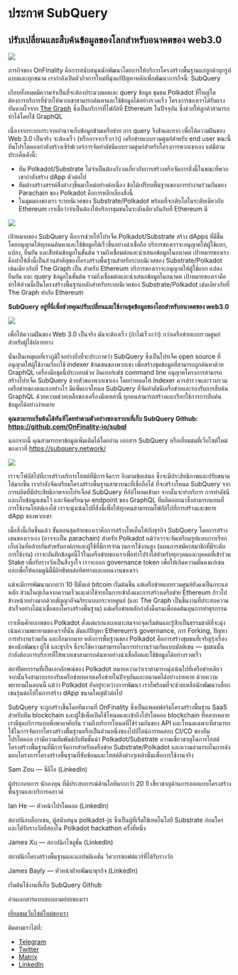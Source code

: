 # ประกาศ SubQuery

## ปรับเปลี่ยนและสืบค้นข้อมูลของโลกสำหรับอนาคตของ web3.0

![](https://miro.medium.com/max/1400/1*J5u22qNxndcuCrFJ1mfGqg.png)

ภารกิจของ OnFinality คือการสนับสนุนนักพัฒนาโดยการให้บริการโครงสร้างพื้นฐานแก่ลูกค้าทุกรูปแบบและทุกขนาด เรากำลังเปิดตัวกิจการใหม่ที่มุ่งแก้ปัญหาหลักเพื่อพัฒนาภารกิจนี้: SubQuery

เกือบทั้งหมดมีความจำเป็นที่จะต้องประมวลผลและ query ข้อมูล ชุมชน Polkadot ที่ใหญ่โตต้องการบริการที่ช่วยให้พวกเขาสามารถค้นหาและใช้ข้อมูลได้อย่างรวดเร็ว โครงการของเราได้รับแรงบันดาลใจจาก [The Graph](https://thegraph.com/) ซึ่งเป็นบริการที่โฟกัสที่ Ethereum ในปัจจุบัน ซึ่งช่วยให้ลูกค้าสามารถทำได้โดยใช้ GraphQL

เนื่องจากระบบกระจายอำนาจเก็บข้อมูลข้ามเครือข่าย การ query จึงช้าและยาก เพื่อให้ความฝันของ Web 3.0 เป็นจริง จะต้องเร็ว (หรืออาจจะเร็วกว่า) เครือข่ายแบบรวมศูนย์สำหรับ end user ขณะนี้ทีมโปรโตคอลกำลังสร้างเซิร์ฟเวอร์การจัดทำดัชนีแบบรวมศูนย์สำหรับโครงการพวกเขาเอง แต่มีสามประเด็นดังนี้:

- ทีม Polkadot/Substrate ไม่จำเป็นต้องกังวลเกี่ยวกับการสร้างหรือจัดการสิ่งนี้ในขณะที่พวกเขากำลังสร้าง dApp ตัวต่อไป
- ทีมต่างสร้างสรรค์สิ่งต่างๆขึ้นมาใหม่อย่างต่อเนื่อง ข้อได้เปรียบพื้นฐานของการทำงานร่วมกันของ Parachain ของ Polkadot คือการหลีกเลี่ยงสิ่งนี้
- ในมุมมองของเรา ระบบนิเวศของ Substrate/Polkadot พร้อมที่จะเติบโตในระดับเดียวกับ Ethereum เราเชื่อว่าจำเป็นต้องให้บริการชุมชนในระดับเดียวกันกับที่ Ethereum มี

![](https://miro.medium.com/max/1400/1*l4b4BXWkczVDaHyv30lLQQ.png)

เป้าหมายของ SubQuery คือการช่วยให้โปรเจ็ค Polkadot/Substrate สร้าง dApps ที่ดีขึ้นโดยอนุญาตให้ทุกคนค้นหาและใช้ข้อมูลได้เร็วขึ้นอย่างน่าเชื่อถือ บริการของเราจะอนุญาตให้ผู้ใช้แยก, แปลง, ยืนยัน และสืบค้นข้อมูลในขั้นต้น รวมถึงเชื่อมต่อและนำเสนอข้อมูลในอนาคต เป้าหมายของเราคือทำให้สิ่งนี้เป็นส่วนสำคัญของโครงสร้างพื้นฐานสำหรับระบบนิเวศของ Substrate/Polkadot เช่นเดียวกับที่ The Graph เป็น สำหรับ Ethereum บริการของเราจะอนุญาตให้ผู้ใช้แยก แปลง ยืนยัน และ query ข้อมูลในขั้นต้น รวมถึงเชื่อมต่อและนำเสนอข้อมูลในอนาคต เป้าหมายของเราคือทำให้ส่วนนี้เป็นโครงสร้างพื้นฐานหลักสำหรับระบบนิเวศของ Substrate/Polkadot เช่นเดียวกับที่ The Graph ทำกับ Ethereum

**SubQuery อยู่ที่นี่เพื่อช่วยคุณปรับเปลี่ยนและใช้งานชุดข้อมูลของโลกสำหรับอนาคตของ web3.0**

![](https://miro.medium.com/max/1000/1*IHstJG-hBwQzicLdWkGR5w.png)

เพื่อให้ความฝันของ Web 3.0 เป็นจริง มันจะต้องเร็ว (ถ้าไม่เร็วกว่า) กว่าเครือข่ายแบบรวมศูนย์สำหรับผู้ใช้ปลายทาง

นั่นเป็นเหตุผลที่เราภูมิใจอย่างยิ่งที่จะประกาศว่า SubQuery ซึ่งเป็นโปรเจ็ค open source ที่อนุญาตให้ผู้ใช้งานเรียกใช้ indexer ข้ามเชนของพวกเขา เพื่อสร้างชุดข้อมูลที่สามารถถูกค้นหาด้วย GraphQL  เครื่องมือชุดนี้ประกอบด้วย อินเทอร์เฟซ command line อนุญาตโครงการสามารถสร้างโปรเจ็ค SubQuery ด้วยตัวของพวกเขาเอง โดยกำหนดให้ Indexer ควรสำรวจและรวบรวมเครือข่ายของตนเองอย่างไร มีแพ็คเกจโหนด SubQuery ที่จัดทำดัชนีเครือข่ายและรองรับการสืบค้น GraphQL ด้วยความช่วยเหลือของเครื่องมือเหล่านี้ ทุกคนสามารถสร้างและเรียกใช้การการสืบค้นข้อมูลได้อย่างง่ายดาย

**คุณสามารถเริ่มต้นได้ทันทีโดยทำตามตัวอย่างของเราบนที่เก็บ SubQuery Github: https://github.com/OnFinality-io/subql**

นอกจากนี้ คุณสามารถหาข้อมูลเพิ่มเติมได้โดยอ่าน เอกสาร SubQuery หรือเยี่ยมชมที่เว็บไซต์ใหม่ของเราที่ https://subquery.network/

![](https://miro.medium.com/max/1000/1*3oA1Hvns1vrImTsmowO_Jw.png)

เราจะโฟกัสไปที่การสร้างบริการโฮสต์ที่มีการจัดการ อิงตามข้อเสนอ ซึ่งจะมีประสิทธิภาพและปรับขนาดได้มากขึ้น เรากำลังจัดเตรียมโครงสร้างพื้นฐานสาธารณะที่เชื่อถือได้ ที่จะสร้างโหนด SubQuery จากการผลิตที่มีประสิทธิภาพจากโปรเจ็กต์ SubQuery ที่อัปโหลดเข้ามา จากนั้นจะทำบริการ การทำดัชนีและเก็บข้อมูลเชนไว้ และจัดเตรียมจุด endpoint ของ GraphQL ที่ผลิตออกมาซึ่งสามารถแทนที่การใช้งานโฮสต์เองได้ เราจะมุ่งเน้นไปที่สิ่งนี้เพื่อให้ทุกคนสามารถมโฟกัสไปที่การสร้างและขยาย dApp ของพวกเขา

เมื่อสิ่งนี้เกิดขึ้นแล้ว ขั้นตอนสุดท้ายของเราคือการสร้างโทเค็นให้กับธุรกิจ SubQuery โดยการสร้างเชนของเราเอง (อาจจะเป็น parachain) สำหรับ Polkadot แม้ว่าเราจะจัดเตรียมรูปแบบการเรียกเก็บเงินที่คล้ายกันสำหรับองค์กรและผู้ใช้ที่มีการจำนวนการใช้งานสูง (แผนการสมัครสมาชิกที่มีระดับการใช้งาน) เราจะบันทึกข้อมูลนี้ไว้ในเครือข่ายของเราเพื่อทำโปร่งใสสำหรับทุกๆคนและบุคคลที่เข้าร่วม Stake เพื่อรับรางวัลเป็นสิ่งจูงใจ เราจะออก governance token เพื่อให้เกิดความมั่นคงแก่เชนและเพื่อให้คอมมูนิตี้มีอิทธิพลต่อทิศทางและแผนงานของเรา

แม้จะมีการพัฒนามากกว่า 10 ปีตั้งแต่ bitcoin เริ่มต้นขึ้น แต่เครือข่ายแบบรวมศูนย์ยังคงเป็นกระแสหลัก ส่วนใหญ่เกิดจากความเร็วและค่าใช้จ่ายในการเข้าถึงและการสร้างเครือข่าย Ethereum ก้าวไปข้างหน้าอย่างมากด้วยสัญญาอัจฉริยะแบบกระจายศูนย์ (และ The Graph เป็นชิ้นงานที่ประสบความสำเร็จอย่างไม่น่าเชื่อของโครงสร้างพื้นฐาน) แต่เครือข่ายหลักกำลังดิ้นรนเพื่อลดต้นทุนการทำธุรกรรม

เราเห็นศักยภาพของ Polkadot ตั้งแต่แรกและเหมาะสมจากจุดเริ่มต้นและรู้สึกเป็นธรรมชาติที่จะมุ่งเน้นความพยายามของเราที่นั่น มันแก้ปัญหา Ethereum’s governance, การ Forking, ปัญหาการทำงานร่วมกัน และอีกมากมาย หลักการพื้นฐานของ Polkadot คือการสร้างชุมชนที่เจริญรุ่งเรืองของนักพัฒนา ผู้ใช้ และธุรกิจ ซึ่งจะใช้ความสามารถในการทำงานร่วมกันแบบมัลติเชน — ชุมชนนั้นกำลังต้องการบริการที่ให้พวกเขาสามารถค้นหาอย่างน่าเชื่อถือและใช้ข้อมูลได้อย่างรวดเร็ว

สถาปัตยกรรมที่เป็นเอกลักษณ์ของ Polkadot หมายความว่าเราสามารถมุ่งเน้นไปที่เครือข่ายเดียว จากนั้นจึงสามารถรองรับเครือข่ายหลายเครือข่ายในปัจจุบันและอนาคตได้อย่างง่ายดาย ด้วยความพยายามในตอนนี้ แม้ว่า Polkadot ยังอยู่ระหว่างการพัฒนา เราก็พร้อมที่จะช่วยเหลือนักพัฒนาบล็อกเชนรุ่นต่อไปในการสร้าง dApp ขนาดใหญ่ตัวต่อไป

SubQuery จะถูกสร้างขึ้นโดยทีมงานที่ OnFinality ซึ่งเป็นแพลตฟอร์มโครงสร้างพื้นฐาน SaaS สำหรับทีม blockchain และผู้ใช้เพื่อเปิดใช้โหนดและเข้าถึงโปรโตคอล blockchain ที่หลากหลาย เรามีชุดบริการแบบพึ่งพาอาศัยกัน รวมถึงบริการโหนดที่ใช้ร่วมกันของ API และโหนดเฉพาะที่สามารถใช้ในการจัดการโครงสร้างพื้นฐานหรือเป็นส่วนหนึ่งของไปป์ไลน์การทดสอบ CI/CD ของทีมโปรโตคอล เรามีความสัมพันธ์กับทีมชั้นนำ Polkadot/Substrate  ความเชี่ยวชาญในการโฮสต์โครงสร้างพื้นฐานที่มีการจัดการสำหรับเครือข่าย Substrate/Polkadot และความสามารถในการส่งมอบโครงการโครงสร้างพื้นฐานที่ซับซ้อนและโฮสต์สิ่งต่างๆเหล้านั้นเพื่อการใช้งานจริง

Sam Zou — ซีอีโอ (LinkedIn)

ผู้ประกอบการ นักลงทุน ที่มีประสบการณ์ด้านไอทีมากกว่า 20 ปี เชี่ยวชาญด้านการออกแบบโครงสร้างพื้นฐานและบริการคลาวด์

Ian He — หัวหน้าโปรโตคอล (LinkedIn)

สถาปนิกบล็อกเชน, ผู้สนับสนุน polkadot-js ซึ่งเป็นผู้ที่เริ่มใช้เทคโนโลยี Substrate ก่อนใคร และได้รับรางวัลที่สองใน Polkadot hackathon ครั้งที่หนึ่ง

James Xu — สถาปนิกโซลูชั่น (LinkedIn)

สถาปนิกโครงสร้างพื้นฐานและแอปพลิเคชัน วิศวกรซอฟต์แวร์ที่ได้รับรางวัล

James Bayly — หัวหน้าฝ่ายพัฒนาธุรกิจ (LinkedIn)

เริ่มต้นใช้งานที่เก็บ SubQuery Github

อ่านเอกสารแบบสอบถามย่อยของเรา

[เยี่ยมชมเว็บไซต์ใหม่ของเรา](https://subquery.network/)

ติดตามเราได้ที่:

- [Telegram](https://t.me/subquerynetwork)
- [Twitter](https://twitter.com/subquerynetwork)
- [Matrix](https://matrix.to/#/%23subquery:matrix.org)
- [LinkedIn](https://www.linkedin.com/company/subquery)
